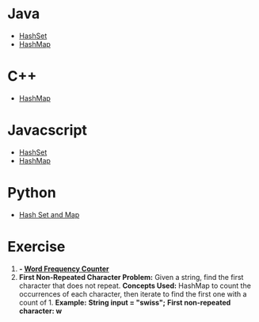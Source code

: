 # Java 
- [HashSet](https://youtu.be/eJiGN1h8XzM?si=G9yGIlQV2tEZEllU)
- [HashMap](https://youtu.be/WeF3_nk-UqY?si=PMbk2Yo_frqRCBy3)

# C++
- [HashMap](https://youtu.be/7mUKGHznpfg?si=VbpMR7dggKMee_3G)

# Javacscript
- [HashSet](https://youtu.be/GJ3b5mw-ln0?si=CYJbHlsKu9I11cE_)
- [HashMap](https://youtu.be/l0YL3x8ggdo?si=Ilq-x2NGVCED1VEE)

# Python
- [Hash Set and Map](https://youtu.be/APAbRkrqDVI?si=IZmqRKxg3m0fDDug)

# Exercise
 1. **- [Word Frequency Counter](https://www.geeksforgeeks.org/calculate-the-frequency-of-each-word-in-the-given-string/)**
2. **First Non-Repeated Character Problem:** Given a string, find the first character that does not repeat.
**Concepts Used:** HashMap to count the occurrences of each character, then iterate to find the first one with a count of 1.
**Example:**
**String input = "swiss";**
**First non-repeated character: w**

